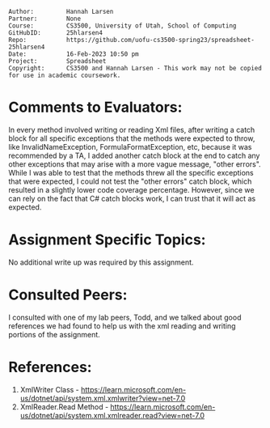 ﻿```
Author:			Hannah Larsen
Partner:		None
Course:			CS3500, University of Utah, School of Computing
GitHubID:		25hlarsen4
Repo:			https://github.com/uofu-cs3500-spring23/spreadsheet-25hlarsen4
Date:			16-Feb-2023 10:50 pm
Project:	  	Spreadsheet
Copyright:		CS3500 and Hannah Larsen - This work may not be copied for use in academic coursework.
```


# Comments to Evaluators:

In every method involved writing or reading Xml files, after writing a catch block for all specific exceptions 
that the methods were expected to throw, like InvalidNameException, FormulaFormatException, etc, because it was 
recommended by a TA, I added another catch block at the end to catch any other exceptions that may arise with a 
more vague message, "other errors". While I was able to test that the methods threw all the specific exceptions 
that were expected, I could not test the "other errors" catch block, which resulted in a slightly lower code coverage
percentage. However, since we can rely on the fact that C# catch blocks work, I can trust that it will act as expected.

# Assignment Specific Topics:

No additional write up was required by this assignment.

# Consulted Peers:

I consulted with one of my lab peers, Todd, and we talked about good references we had found to help
us with the xml reading and writing portions of the assignment.

# References:

1. XmlWriter Class - https://learn.microsoft.com/en-us/dotnet/api/system.xml.xmlwriter?view=net-7.0
2. XmlReader.Read Method - https://learn.microsoft.com/en-us/dotnet/api/system.xml.xmlreader.read?view=net-7.0